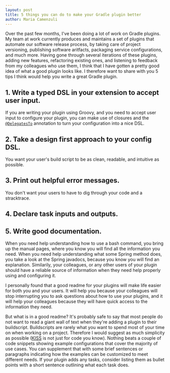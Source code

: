 ```yaml
---
layout: post
title: 5 things you can do to make your Gradle plugin better
author: Maria Camenzuli
---
```


Over the past few months, I've been doing a lot of work on Gradle plugins. My team at work currently produces and maintains a set of plugins that automate our software release process, by taking care of project versioning, publishing software aritfacts, packaging service configurations, and much more. Having gone through several iterations of these plugins, adding new features, refactoring existing ones, and listening to feedback from my colleagues who use them, I think that I have gotten a pretty good idea of what a good plugin looks like. I therefore want to share with you 5 tips I think would help you write a great Gradle plugin.

## 1. Write a typed DSL in your extension to accept user input.
If you are writing your plugin using Groovy, and you need to accept user input to configure your plugin, you can make use of closures and the [`@DelegatesTo`](http://docs.groovy-lang.org/docs/latest/html/documentation/core-domain-specific-languages.html#section-delegatesto) annotation to turn your configuration into a nice DSL.

## 2. Take a design first approach to your config DSL.
You want your user's build script to be as clean, readable, and intuitive as possible.

## 3. Print out helpful error messages.
You don't want your users to have to dig through your code and a stracktrace.

## 4. Declare task inputs and outputs.

## 5. Write good documentation.
When you need help understanding how to use a bash command, you bring up the manual pages, where you know you will find all the information you need. When you need help understanding what some Spring method does, you take a look at the Spring javadocs, because you know you will find an explanation. Similarily, your colleagues, or any other users of your plugin should have a reliable source of information when they need help properly using and configuring it.

I personally found that a good readme for your plugins will make life easier for both you and your users. It will help you because your colleagues will stop interrupting you to ask questions about how to use your plugins, and it will help your colleagues because they will have quick access to the information they need.

But what is in a good readme? It's probably safe to say that most people do not want to read a giant wall of text when they're adding a plugin to their buildscript. Buildscripts are rarely what you want to spend most of your time on when working on a project. Therefore I would suggest as much simplicity as possible ([KISS](https://www.wikiwand.com/en/KISS_principle) is not just for code you know). Nothing beats a couple of code snippets showing example configurations that cover the majority of use cases. You can supplement that with some brief sentences or paragraphs indicating how the examples can be customized to meet different needs. If your plugin adds any tasks, consider listing them as bullet points with a short sentence outlining what each task does.
